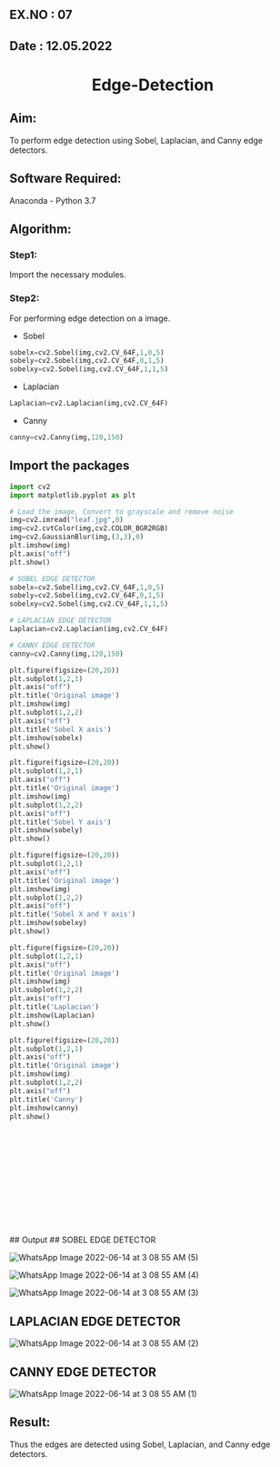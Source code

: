 ## EX.NO : 07
## Date : 12.05.2022
# <p align="center"> Edge-Detection</p>

## Aim:
To perform edge detection using Sobel, Laplacian, and Canny edge detectors.

## Software Required:
Anaconda - Python 3.7

## Algorithm:
### Step1:
Import the necessary modules.
<br>


### Step2:
For performing edge detection on a image.

* Sobel
```python
sobelx=cv2.Sobel(img,cv2.CV_64F,1,0,5)
sobely=cv2.Sobel(img,cv2.CV_64F,0,1,5)
sobelxy=cv2.Sobel(img,cv2.CV_64F,1,1,5)
```
* Laplacian
```python
Laplacian=cv2.Laplacian(img,cv2.CV_64F)
```
* Canny
```python
canny=cv2.Canny(img,120,150)
```

## Import the packages
```python
import cv2 
import matplotlib.pyplot as plt

# Load the image, Convert to grayscale and remove noise
img=cv2.imread("leaf.jpg",0)
img=cv2.cvtColor(img,cv2.COLOR_BGR2RGB)
img=cv2.GaussianBlur(img,(3,3),0)
plt.imshow(img)
plt.axis("off")
plt.show()

# SOBEL EDGE DETECTOR
sobelx=cv2.Sobel(img,cv2.CV_64F,1,0,5)
sobely=cv2.Sobel(img,cv2.CV_64F,0,1,5)
sobelxy=cv2.Sobel(img,cv2.CV_64F,1,1,5)

# LAPLACIAN EDGE DETECTOR
Laplacian=cv2.Laplacian(img,cv2.CV_64F)

# CANNY EDGE DETECTOR
canny=cv2.Canny(img,120,150)

plt.figure(figsize=(20,20))
plt.subplot(1,2,1)
plt.axis("off")
plt.title('Original image')
plt.imshow(img)
plt.subplot(1,2,2)
plt.axis("off")
plt.title('Sobel X axis')
plt.imshow(sobelx)
plt.show()

plt.figure(figsize=(20,20))
plt.subplot(1,2,1)
plt.axis("off")
plt.title('Original image')
plt.imshow(img)
plt.subplot(1,2,2)
plt.axis("off")
plt.title('Sobel Y axis')
plt.imshow(sobely)
plt.show()

plt.figure(figsize=(20,20))
plt.subplot(1,2,1)
plt.axis("off")
plt.title('Original image')
plt.imshow(img)
plt.subplot(1,2,2)
plt.axis("off")
plt.title('Sobel X and Y axis')
plt.imshow(sobelxy)
plt.show()

plt.figure(figsize=(20,20))
plt.subplot(1,2,1)
plt.axis("off")
plt.title('Original image')
plt.imshow(img)
plt.subplot(1,2,2)
plt.axis("off")
plt.title('Laplacian')
plt.imshow(Laplacian)
plt.show()

plt.figure(figsize=(20,20))
plt.subplot(1,2,1)
plt.axis("off")
plt.title('Original image')
plt.imshow(img)
plt.subplot(1,2,2)
plt.axis("off")
plt.title('Canny')
plt.imshow(canny)
plt.show()

```
<br>
<br>
<br>
<br>
<br>
<br>
<br>
<br>
<br>
<br>
<br>
## Output
## SOBEL EDGE DETECTOR

![WhatsApp Image 2022-06-14 at 3 08 55 AM (5)](https://user-images.githubusercontent.com/75235704/173740049-64f5b7b7-23b2-4ae9-a6e1-10982964c076.jpeg)


![WhatsApp Image 2022-06-14 at 3 08 55 AM (4)](https://user-images.githubusercontent.com/75235704/173739993-5a897fe8-b30f-4559-839d-b47641baa9f0.jpeg)


![WhatsApp Image 2022-06-14 at 3 08 55 AM (3)](https://user-images.githubusercontent.com/75235704/173739827-88567072-cd38-409a-a30a-514a5eec73fa.jpeg)

## LAPLACIAN EDGE DETECTOR
![WhatsApp Image 2022-06-14 at 3 08 55 AM (2)](https://user-images.githubusercontent.com/75235704/173739764-5c8c81fa-54e7-44f0-bd56-e86d769479a9.jpeg)


## CANNY EDGE DETECTOR
![WhatsApp Image 2022-06-14 at 3 08 55 AM (1)](https://user-images.githubusercontent.com/75235704/173739661-16a34929-5f59-47f7-bf73-d4b908628303.jpeg)


## Result:
Thus the edges are detected using Sobel, Laplacian, and Canny edge detectors.
